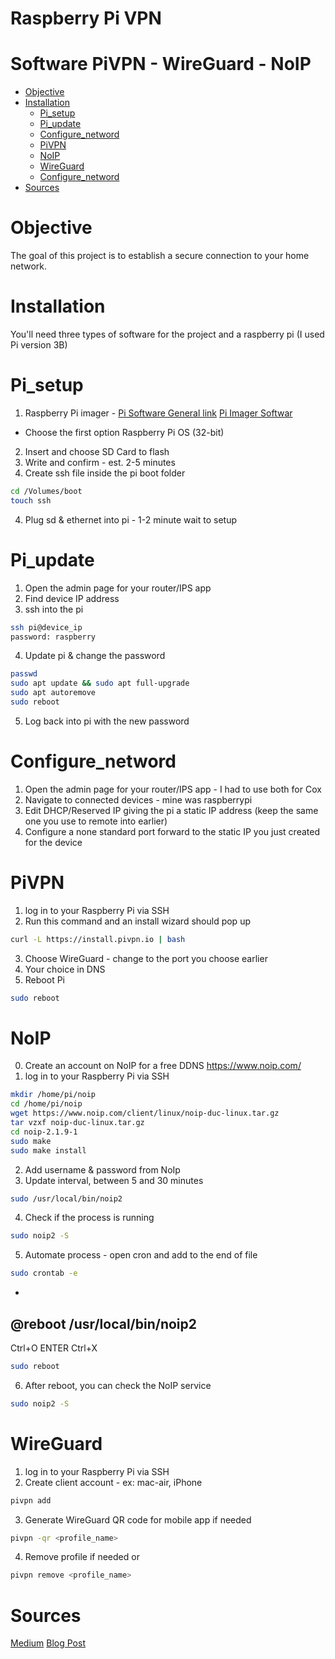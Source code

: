 # Raspberry Pi VPN
# Software PiVPN - WireGuard - NoIP
<!--ts-->
   * [Objective](#Objective)
   * [Installation](#Installation)
     * [Pi_setup](#Pi_setup)
     * [Pi_update](#Pi_update)
     * [Configure_netword](#Configure_netword)
     * [PiVPN](#PiVPN)
     * [NoIP](#NoIP)
     * [WireGuard](#WireGuard)
     * [Configure_netword](#Optional)
   * [Sources](#Sources)
<!--te-->

# Objective
The goal of this project is to establish a secure connection to your home network.

# Installation
You'll need three types of software for the project and a raspberry pi (I used Pi version 3B)

# Pi_setup
1. Raspberry Pi imager - 
[Pi Software General link](https://www.raspberrypi.com/software/)
[Pi Imager Softwar](https://www.raspberrypi.com/software/#:~:text=Raspberry%20Pi%20Imager.-,Download%20for%20macOS,-Download%20for%20Windows)
- Choose the first option Raspberry Pi OS (32-bit)
2. Insert and choose SD Card to flash
3. Write and confirm - est. 2-5 minutes
4. Create ssh file inside the pi boot folder
```bash
cd /Volumes/boot
touch ssh
```
4. Plug sd & ethernet into pi - 1-2 minute wait to setup

# Pi_update
1. Open the admin page for your router/IPS app
2. Find device IP address
3. ssh into the pi
```bash
ssh pi@device_ip
password: raspberry
```
4. Update pi & change the password
```bash
passwd
sudo apt update && sudo apt full-upgrade
sudo apt autoremove
sudo reboot
```
5. Log back into pi with the new password

# Configure_netword
1. Open the admin page for your router/IPS app - I had to use both for Cox
2. Navigate to connected devices - mine was raspberrypi
3. Edit DHCP/Reserved IP giving the pi a static IP address (keep the same one you use to remote into earlier)
4. Configure a none standard port forward to the static IP you just created for the device

# PiVPN
1. log in to your Raspberry Pi via SSH
2. Run this command and an install wizard should pop up
```bash
curl -L https://install.pivpn.io | bash
```
3. Choose WireGuard - change to the port you choose earlier
4. Your choice in DNS
5. Reboot Pi
```bash
sudo reboot
```
# NoIP
0. Create an account on NoIP for a free DDNS
https://www.noip.com/
1. log in to your Raspberry Pi via SSH
```bash
mkdir /home/pi/noip
cd /home/pi/noip
wget https://www.noip.com/client/linux/noip-duc-linux.tar.gz
tar vzxf noip-duc-linux.tar.gz
cd noip-2.1.9-1
sudo make
sudo make install
```
2. Add username & password from NoIp
3. Update interval, between 5 and 30 minutes
```bash
sudo /usr/local/bin/noip2
```
4. Check if the process is running
```bash
sudo noip2 -S
```
5. Automate process - open cron and add to the end of file 
```bash
sudo crontab -e
```
-
@reboot /usr/local/bin/noip2
-
Ctrl+O ENTER Ctrl+X
```bash
sudo reboot
```
6. After reboot, you can check the NoIP service
```bash
sudo noip2 -S
```
# WireGuard
1. log in to your Raspberry Pi via SSH
2. Create client account - ex: mac-air, iPhone
```bash
pivpn add
```
3. Generate WireGuard QR code for mobile app if needed
```bash
pivpn -qr <profile_name>
```
4. Remove profile if needed or
```bash
pivpn remove <profile_name>
```

# Sources

[Medium](https://medium.com/@timebarrier/install-pivpn-with-wireguard-on-a-raspberry-pi-with-pihole-19d95ba8d206)
[Blog Post](https://www.joshualowcock.com/guide/how-to-setup-raspberry-pi-with-pivpn-wireguard-and-noip-com/)